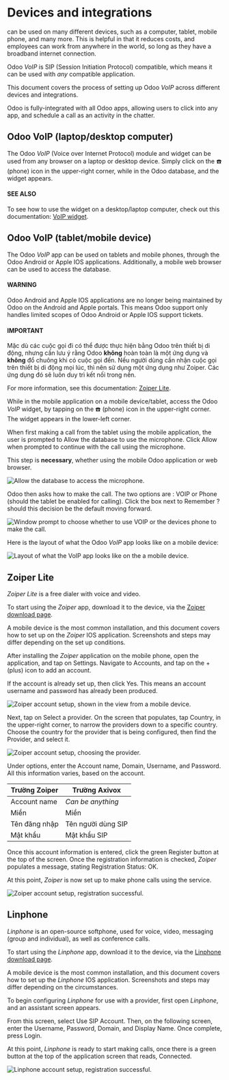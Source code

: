# Devices and integrations

 can be used on many different devices, such as a
computer, tablet, mobile phone, and many more. This is helpful in that it reduces costs, and
employees can work from anywhere in the world, so long as they have a broadband internet connection.

Odoo *VoIP* is SIP (Session Initiation Protocol) compatible, which means it can be used with *any*
 compatible application.

This document covers the process of setting up Odoo *VoIP* across different devices and
integrations.

Odoo is fully-integrated with all Odoo apps, allowing users to click into any app, and schedule a
call as an activity in the chatter.

## Odoo VoIP (laptop/desktop computer)

The Odoo *VoIP* (Voice over Internet Protocol) module and widget can be used from any browser on a
laptop or desktop device. Simply click on the ☎️ (phone) icon in the upper-right corner,
while in the Odoo database, and the widget appears.

#### SEE ALSO
To see how to use the  widget on a desktop/laptop
computer, check out this documentation: [VoIP widget](voip_widget.md).

## Odoo VoIP (tablet/mobile device)

The Odoo *VoIP* app can be used on tablets and mobile phones, through the Odoo Android or Apple IOS
applications. Additionally, a mobile web browser can be used to access the database.

#### WARNING
Odoo Android and Apple IOS applications are no longer being maintained by Odoo on the Android and
Apple portals. This means Odoo support only handles limited scopes of Odoo Android or Apple IOS
support tickets.

#### IMPORTANT
Mặc dù các cuộc gọi đi có thể được thực hiện bằng Odoo trên thiết bị di động, nhưng cần lưu ý rằng Odoo **không** hoàn toàn là một ứng dụng  và **không** đổ chuông khi có cuộc gọi đến. Nếu người dùng cần nhận cuộc gọi trên thiết bị di động mọi lúc, thì nên sử dụng một ứng dụng như Zoiper. Các ứng dụng đó sẽ luôn duy trì kết nối trong nền.

For more information, see this documentation: [Zoiper Lite](#voip-zoiper).

While in the mobile application on a mobile device/tablet, access the Odoo *VoIP* widget, by tapping
on the ☎️ (phone) icon in the upper-right corner. The widget appears in the lower-left
corner.

When first making a call from the tablet using the mobile application, the user is prompted to
Allow the database to use the microphone. Click Allow when prompted to
continue with the call using the microphone.

This step is **necessary**, whether using the mobile Odoo application or web browser.

![Allow the database to access the microphone.](applications/productivity/voip/devices_integrations/allow-mic.png)

Odoo then asks how to make the call. The two options are : VOIP or Phone
(should the tablet be enabled for calling). Click the box next to Remember ? should this
decision be the default moving forward.

![Window prompt to choose whether to use VOIP or the devices phone to make the call.](applications/productivity/voip/devices_integrations/voip-phone.png)

Here is the layout of what the Odoo *VoIP* app looks like on a mobile device:

![Layout of what the VoIP app looks like on the a mobile device.](applications/productivity/voip/devices_integrations/voip-odoo-dashboard.png)

<a id="voip-zoiper"></a>

## Zoiper Lite

*Zoiper Lite* is a free   dialer with voice and video.

To start using the *Zoiper* app, download it to the device, via the [Zoiper download page](https://www.zoiper.com/en/voip-softphone/download/current).

A mobile device is the most common installation, and this document covers how to set up on the
*Zoiper* IOS application. Screenshots and steps may differ depending on the set up conditions.

After installing the *Zoiper* application on the mobile phone, open the application, and tap on
Settings. Navigate to Accounts, and tap on the + (plus)
icon to add an account.

If the  account is already set up, then click
Yes. This means an account username and password has already been produced.

![Zoiper account setup, shown in the view from a mobile device.](applications/productivity/voip/devices_integrations/account-settings-zoiper-group.png)

Next, tap on Select a provider. On the screen that populates, tap Country,
in the upper-right corner, to narrow the providers down to a specific country. Choose the country
for the provider that is being configured, then find the Provider, and select it.

![Zoiper account setup, choosing the provider.](applications/productivity/voip/devices_integrations/provider-zoiper-odoo.png)

Under  options, enter the Account name,
Domain, Username, and Password. All this information varies,
based on the account.

| Trường Zoiper   | Trường Axivox      |
|-----------------|--------------------|
| Account name    | *Can be anything*  |
| Miền            | Miền               |
| Tên đăng nhập   | Tên người dùng SIP |
| Mật khẩu        | Mật khẩu SIP       |

Once this account information is entered, click the green Register button at the top of
the screen. Once the registration information is checked, *Zoiper* populates a message, stating
Registration Status: OK.

At this point, *Zoiper* is now set up to make phone calls using the  service.

![Zoiper account setup, registration successful.](applications/productivity/voip/devices_integrations/sip-options-zoiper.png)

## Linphone

*Linphone* is an open-source   softphone, used for voice, video, messaging (group and individual), as well as
conference calls.

To start using the *Linphone* app, download it to the device, via the [Linphone download page](https://new.linphone.org/technical-corner/linphone?qt-technical_corner=2#qt-technical_corner).

A mobile device is the most common installation, and this document covers how to set up the
*Linphone* IOS application. Screenshots and steps may differ depending on the circumstances.

To begin configuring *Linphone* for use with a  provider,
first open *Linphone*, and an assistant screen appears.

From this screen, select Use SIP Account. Then, on the following screen, enter the
Username, Password, Domain, and Display Name. Once
complete, press Login.

At this point, *Linphone* is ready to start making calls, once there is a green button at the top of
the application screen that reads, Connected.

![Linphone account setup, registration successful.](applications/productivity/voip/devices_integrations/linphone-odoo-setup.png)
